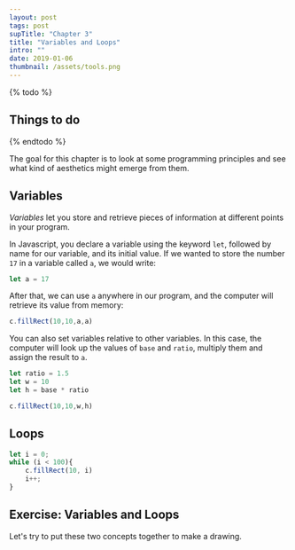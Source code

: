 ```yaml
---
layout: post
tags: post
supTitle: "Chapter 3"
title: "Variables and Loops"
intro: ""
date: 2019-01-06
thumbnail: /assets/tools.png
---
```


{% todo %}

## Things to do
{% endtodo %}

The goal for this chapter is to look at some programming principles and see what kind of aesthetics might emerge from them.

## Variables

*Variables* let you store and retrieve pieces of information at different points in your program.

In Javascript, you declare a variable using the keyword ```let```, followed by name for our variable, and its initial value. If we wanted to store the number ```17``` in a variable called ```a```, we would write:

```js
let a = 17
```

After that, we can use ```a``` anywhere in our program, and the computer will retrieve its value from memory:

```js
c.fillRect(10,10,a,a)
```

You can also set variables relative to other variables. In this case, the computer will look up the values of ```base``` and ```ratio```, multiply them and assign the result to ```a```. 

```js
let ratio = 1.5
let w = 10
let h = base * ratio

c.fillRect(10,10,w,h)
```

## Loops

```js
let i = 0;
while (i < 100){
    c.fillRect(10, i)
    i++;
}
```

## Exercise: Variables and Loops

Let's try to put these two concepts together to make a drawing.
